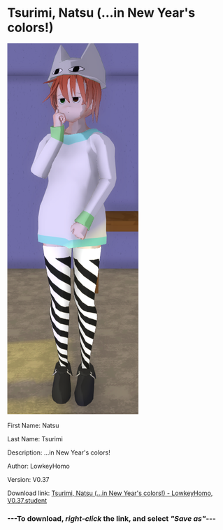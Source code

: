# Tsurimi, Natsu (...in New Year's colors!)

<img src = "https://raw.githubusercontent.com/Arbiter1223/Daigaku-Gurashi-Custom-Students/master/Students/Files/Tsurimi%2C%20Natsu%20(...in%20New%20Year's%20colors!).png">

First Name: Natsu

Last Name: Tsurimi

Description: ...in New Year's colors!

Author: LowkeyHomo

Version: V0.37

Download link: <a href="https://raw.githubusercontent.com/Arbiter1223/Daigaku-Gurashi-Custom-Students/master/Students/Files/Tsurimi%2C%20Natsu%20(...in%20New%20Year's%20colors!)%20-%20LowkeyHomo%2C%20V0.37.student">Tsurimi, Natsu (...in New Year's colors!) - LowkeyHomo, V0.37.student</a>

### ---**To download, _right-click_ the link, and select _"Save as"_**---

